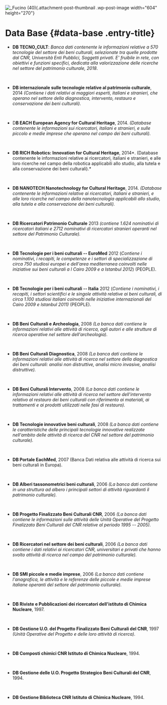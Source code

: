 ![\_Fucino (40)](wp-content/uploads/2018/11/Fucino-40-604x270.jpg){.attachment-post-thumbnail .wp-post-image width="604" height="270"}

Data Base {#data-base .entry-title}
=========

-   **DB TECNO\_CULT**: *Banca dati contenente le informazioni relative a 570 tecnologie del settore dei beni culturali, selezionate tra quelle prodotte dal CNR, Università Enti Pubblici, Soggetti privati. E' fruibile in rete, con obiettivi e funzioni specifici, dedicata alla valorizzazione delle ricerche nel settore del patrimonio culturale, 2018*.

&nbsp;

-   **DB internazionale sulle tecnologie relative al patrimonio culturale**, 2014 *(Contiene i dati relativi ai maggiori esperti, italiani e stranieri, che operano nel settore della diagnostica, intervento, restauro e conservazione dei beni culturali).*

&nbsp;

-   D**B EACH European Agency for Cultural Heritage**, 2014. *(Database contenente le informazioni sui ricercatori, italiani e stranieri, e sulle piccolo e medie imprese che operano nel campo dei beni culturali).*

&nbsp;

-   **DB RICH Robotics: Innovation for Cultural Heritage**, 2014*. (Database contenente le informazioni relative ai ricercatori, italiani e stranieri, e alle loro ricerche nel campo della robotica applicabili allo studio, alla tutela e alla conservazione dei beni culturali).*

&nbsp;

-   **DB NANOTECH Nanotechnology for Cultural Heritage**, 2014. *(Database contenente le informazioni relative ai ricercatori, italiani e stranieri, e alle loro ricerche nel campo della nanotecnologia applicabili allo studio, alla tutela e alla conservazione dei beni culturali).*

&nbsp;

-   **DB Ricercatori Patrimonio Culturale** 2013 *(contiene 1.624 nominativi di ricercatori italiani e 2712 nominativi di ricercatori stranieri operanti nel settore del Patrimonio Culturale).*

&nbsp;

-   **DB Tecnologie per i beni culturali -- EuroMed** 2012 (*Contiene i nominativi, i recapiti, le competenze e i settori di specializzazione di circa 750 studiosi europei e dell'area mediterranea coinvolti nelle iniziative sui beni culturali a l Cairo 2009 e a Istanbul 2012*) (PEOPLE).

&nbsp;

-   **DB Tecnologie per i beni culturali -- Italia** 2012 (*Contiene i nominativi, i recapiti, i settori scientifici e le singole attività relative ai beni culturali, di circa 1.100 studiosi italiani coinvolti nelle iniziative internazionali del Cairo 2009 e Istanbul 2011)* (PEOPLE).

&nbsp;

-   **DB Beni Culturali e Archeologia**, 2008 *(La banca dati contiene le informazioni relativi alle attività di ricerca, agli autori e alle strutture di ricerca operative nel settore dell'archeologia).*

&nbsp;

-   **DB Beni Culturali Diagnostica**, 2008 *(La banca dati contiene le informazioni relativi alle attività di ricerca nel settore della diagnostica dei beni culturali: analisi non distruttive, analisi micro invasive, analisi distruttive).*

&nbsp;

-   **DB Beni Culturali Intervento**, 2008 *(La banca dati contiene le informazioni relativi alle attività di ricerca nel settore dell'intervento relativo al restauro dei beni culturali con riferimento ai materiali, ai trattamenti e ai prodotti utilizzati nelle fasi di restauro).*

&nbsp;

-   **DB Tecnologie innovative beni culturali**, 2008 *(La banca dati contiene le caratteristiche delle principali tecnologie innovative realizzate nell'ambito delle attività di ricerca del CNR nel settore del patrimonio culturale).*

&nbsp;

-   **DB Portale EachMed**, 2007 (Banca Dati relativa alle attività di ricerca sui beni culturali in Europa).

&nbsp;

-   **DB Alberi tassonometrici beni culturali**, 2006 *(La banca dati contiene in una struttura ad albero i principali settori di attività riguardanti il patrimonio culturale).*

&nbsp;

-   **DB Progetto Finalizzato Beni Culturali CNR**, 2006 *(La banca dati contiene le informazioni sulle attività delle Unità Operative del Progetto Finalizzato Beni Culturali del CNR relative al periodo 1995 -- 2005).*

&nbsp;

-   **DB Ricercatori nel settore dei beni culturali**, 2006 *(La banca dati contiene i dati relativi ai ricercatori CNR, universitari e privati che hanno svolto attività di ricerca nel campo del patrimonio culturale).*

&nbsp;

-   **DB SMI piccole e medie imprese**, 2006 *(La banca dati contiene l'anagrafica, le attività e le referenze delle piccole e medie imprese italiane operanti del settore del patrimonio culturale).*

&nbsp;

-   **DB Riviste e Pubblicazioni dei ricercatori dell'istituto di Chimica Nucleare**, 1997.

&nbsp;

-   **DB Gestione U.O. del Progetto Finalizzato Beni Culturali del CNR**, 1997 *(Unità Operative del Progetto e delle loro attività di ricerca).*

&nbsp;

-   **DB Composti chimici CNR Istituto di Chimica Nucleare**, 1994.

&nbsp;

-   **DB Gestione delle U.O. Progetto Strategico Beni Culturali del CNR**, 1994.

&nbsp;

-   **DB Gestione Biblioteca CNR Istituto di Chimica Nucleare**, 1994.

